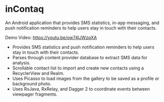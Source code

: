# inContaq
An Android application that provides SMS statistics, in-app messaging, and push notification reminders to help users stay in touch with their contacts.

Demo Video: https://youtu.be/ow74lJWzqXA


- Provides SMS statistics and push notification reminders to help users stay in touch with their contacts.
- Parses through content provider database to extract SMS data for analysis.
- Scrollable contact list to import and create new contacts using a RecyclerView and Realm.
- Uses Picasso to load images from the gallery to be saved as a profile or background photo.
- Uses RxJava, RxRelay, and Dagger 2 to coordinate events between viewpager fragments.
